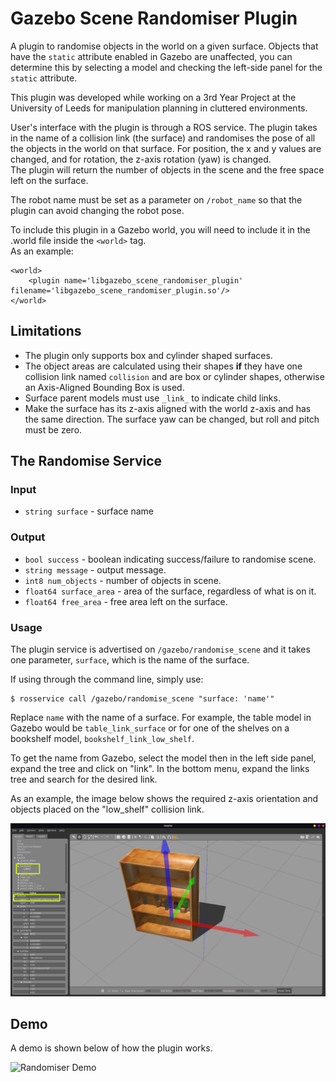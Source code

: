 # Gazebo Scene Randomiser Plugin
A plugin to randomise objects in the world on a given surface. Objects that have the ```static``` attribute enabled in Gazebo are unaffected, you can determine this by selecting a model and checking the left-side panel for the ```static``` attribute.

This plugin was developed while working on a 3rd Year Project at the University of Leeds for manipulation planning in cluttered environments.

User's interface with the plugin is through a ROS service. The plugin takes in the name of a collision link (the surface) and randomises the pose of all the 
objects in the world on that surface. For position, the x and y values are changed, and for rotation, the z-axis rotation (yaw) is changed.  
The plugin will return the number of objects in the scene and the free space left on the surface.

The robot name must be set as a parameter on ```/robot_name``` so that the plugin can avoid changing the robot pose.

To include this plugin in a Gazebo world, you will need to include it in the .world file inside the ```<world>``` tag.  
As an example:
```
<world>
    <plugin name='libgazebo_scene_randomiser_plugin' filename='libgazebo_scene_randomiser_plugin.so'/>
</world>
```

## Limitations
- The plugin only supports box and cylinder shaped surfaces.
- The object areas are calculated using their shapes **if** they have one collision link named ```collision``` and are box or cylinder shapes, otherwise an Axis-Aligned Bounding Box is used.
- Surface parent models must use ```_link_``` to indicate child links.
- Make the surface has its z-axis aligned with the world z-axis and has the same direction. The surface yaw can be changed, but roll and pitch must be zero.

## The Randomise Service
### Input
- ```string surface``` - surface name

### Output
- ```bool success``` - boolean indicating success/failure to randomise scene.
- ```string message``` - output message.
- ```int8 num_objects``` - number of objects in scene.
- ```float64 surface_area``` - area of the surface, regardless of what is on it.
- ```float64 free_area``` - free area left on the surface.

### Usage
The plugin service is advertised on ```/gazebo/randomise_scene``` and it takes one parameter, ```surface```, which is the name of the surface.

If using through the command line, simply use:
```
$ rosservice call /gazebo/randomise_scene "surface: 'name'"
```

Replace ```name``` with the name of a surface. For example, the table model in Gazebo would be ```table_link_surface``` or for one of the shelves on a bookshelf model, ```bookshelf_link_low_shelf```.

To get the name from Gazebo, select the model then in the left side panel, expand the tree and click on "link". In the bottom menu, expand the links tree and search for the desired link.

As an example, the image below shows the required z-axis orientation and objects placed on the "low_shelf" collision link.

![Gazebo Example](images/example.png)

## Demo
A demo is shown below of how the plugin works.

![Randomiser Demo](images/randomiser.gif)